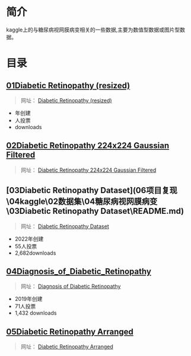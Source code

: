 # 简介
kaggle上的与糖尿病视网膜病变相关的一些数据,主要为数值型数据或图片型数据。

# 目录 

## [01Diabetic Retinopathy (resized)]()

> 网址： [Diabetic Retinopathy (resized)](https://www.kaggle.com/datasets/tanlikesmath/diabetic-retinopathy-resized)

* 年创建
* 人投票
* downloads


## [02Diabetic Retinopathy 224x224 Gaussian Filtered]()

> 网址： [Diabetic Retinopathy 224x224 Gaussian Filtered](https://www.kaggle.com/datasets/sovitrath/diabetic-retinopathy-224x224-gaussian-filtered)


## [03Diabetic Retinopathy Dataset](06项目复现\04kaggle\02数据集\04糖尿病视网膜病变\03Diabetic Retinopathy Dataset\README.md)

> 网址： [Diabetic Retinopathy Dataset](https://www.kaggle.com/datasets/sachinkumar413/diabetic-retinopathy-dataset)

* 2022年创建
* 55人投票
* 2,682downloads

## [04Diagnosis_of_Diabetic_Retinopathy](06项目复现\04kaggle\02数据集\04糖尿病视网膜病变\04Diagnosis_of_Diabetic_Retinopathy/)

> 网址： [Diagnosis of Diabetic Retinopathy](https://www.kaggle.com/datasets/pkdarabi/diagnosis-of-diabetic-retinopathy)

* 2019年创建
* 71人投票
* 1,432 downloads




















## [05Diabetic Retinopathy Arranged]()

> 网址： [Diabetic Retinopathy Arranged](https://www.kaggle.com/datasets/amanneo/diabetic-retinopathy-resized-arranged)










